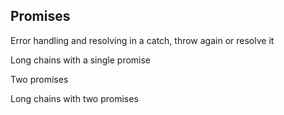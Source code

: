 ## Promises

Error handling and resolving
in a catch, throw again or resolve it

Long chains with a single promise

Two promises

Long chains with two promises

